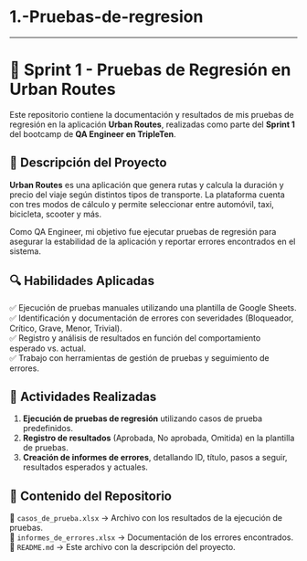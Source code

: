 # 1.-Pruebas-de-regresion
---

# 🚀 Sprint 1 - Pruebas de Regresión en Urban Routes  

Este repositorio contiene la documentación y resultados de mis pruebas de regresión en la aplicación **Urban Routes**, realizadas como parte del **Sprint 1** del bootcamp de **QA Engineer en TripleTen**.  

## 📝 Descripción del Proyecto  

**Urban Routes** es una aplicación que genera rutas y calcula la duración y precio del viaje según distintos tipos de transporte. La plataforma cuenta con tres modos de cálculo y permite seleccionar entre automóvil, taxi, bicicleta, scooter y más.  

Como QA Engineer, mi objetivo fue ejecutar pruebas de regresión para asegurar la estabilidad de la aplicación y reportar errores encontrados en el sistema.  

## 🔍 Habilidades Aplicadas  

✅ Ejecución de pruebas manuales utilizando una plantilla de Google Sheets.  
✅ Identificación y documentación de errores con severidades (Bloqueador, Crítico, Grave, Menor, Trivial).  
✅ Registro y análisis de resultados en función del comportamiento esperado vs. actual.  
✅ Trabajo con herramientas de gestión de pruebas y seguimiento de errores.  

## 📌 Actividades Realizadas  

1. **Ejecución de pruebas de regresión** utilizando casos de prueba predefinidos.  
2. **Registro de resultados** (Aprobada, No aprobada, Omitida) en la plantilla de pruebas.  
3. **Creación de informes de errores**, detallando ID, título, pasos a seguir, resultados esperados y actuales.  

## 📂 Contenido del Repositorio  

📄 `casos_de_prueba.xlsx` → Archivo con los resultados de la ejecución de pruebas.  
🐞 `informes_de_errores.xlsx` → Documentación de los errores encontrados.  
📜 `README.md` → Este archivo con la descripción del proyecto.  
